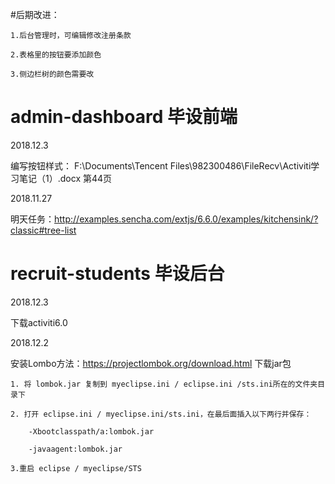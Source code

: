 #后期改进：

    1.后台管理时，可编辑修改注册条款

    2.表格里的按钮要添加颜色

    3.侧边栏树的颜色需要改




# admin-dashboard 毕设前端

2018.12.3

编写按钮样式：
F:\Documents\Tencent Files\982300486\FileRecv\Activiti学习笔记（1）.docx 第44页


2018.11.27

明天任务：http://examples.sencha.com/extjs/6.6.0/examples/kitchensink/?classic#tree-list




# recruit-students 毕设后台

2018.12.3

下载activiti6.0


2018.12.2

安装Lombo方法：https://projectlombok.org/download.html 下载jar包

    1. 将 lombok.jar 复制到 myeclipse.ini / eclipse.ini /sts.ini所在的文件夹目录下

    2. 打开 eclipse.ini / myeclipse.ini/sts.ini，在最后面插入以下两行并保存：

        -Xbootclasspath/a:lombok.jar

        -javaagent:lombok.jar

    3.重启 eclipse / myeclipse/STS